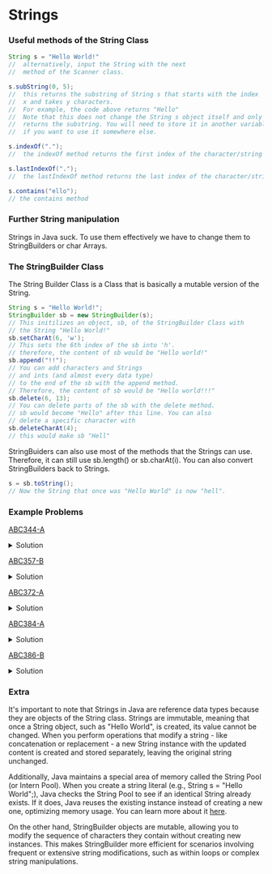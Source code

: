 # Strings
### Useful methods of the String Class
```Java
String s = "Hello World!"
//  alternatively, input the String with the next 
//  method of the Scanner class.

s.subString(0, 5); 
//  this returns the substring of String s that starts with the index
//  x and takes y characters.
//  For example, the code above returns "Hello"
//  Note that this does not change the String s object itself and only
//  returns the substring. You will need to store it in another variable
//  if you want to use it somewhere else.

s.indexOf(".");
//  the indexOf method returns the first index of the character/string

s.lastIndexOf(".");
//  the lastIndexOf method returns the last index of the character/string

s.contains("ello");
// the contains method 
```
### Further String manipulation
Strings in Java suck. To use them effectively we have to change them to StringBuilders or char Arrays.
### The StringBuilder Class
The String Builder Class is a Class that is basically a mutable version of the String.
```Java
String s = "Hello World!";
StringBuilder sb = new StringBuilder(s);
// This initilizes an object, sb, of the StringBuilder Class with
// the String "Hello World!"
sb.setCharAt(6, 'w');
// This sets the 6th index of the sb into 'h'.
// therefore, the content of sb would be "Hello world!"
sb.append("!!");
// You can add characters and Strings 
// and ints (and almost every data type)
// to the end of the sb with the append method.
// Therefore, the content of sb would be "Hello world!!!"
sb.delete(6, 13);
// You can delete parts of the sb with the delete method.
// sb would become "Hello" after this line. You can also
// delete a specific character with 
sb.deleteCharAt(4);
// this would make sb "Hell"
```
StringBuiders can also use most of the methods that the Strings can use.
Therefore, it can still use sb.length() or sb.charAt(i). You can also convert
StringBuilders back to Strings.
```Java
s = sb.toString();
// Now the String that once was "Hello World" is now "hell".
```
### Example Problems
[ABC344-A](https://atcoder.jp/contests/abc344/tasks/abc344_a)  
<details>
<summary>Solution</summary>
We find the first index of '|' and the second index of '|' and print the substrings that are not between these 2 indexes.
    
```Java
import java.util.Scanner;

public class Main {
    public static void main(String[] args) {
        Scanner sc = new Scanner(System.in);
        String s = sc.next();
        sc.close();

        int index1 = s.indexOf('|');
        int index2 = s.lastIndexOf('|');
        System.out.println(s.substring(0, index1) + s.substring(index2 + 1));
    }
}
```
</details>

[ABC357-B](https://atcoder.jp/contests/abc357/tasks/abc357_b)
<details>
<summary>Solution</summary>
We increment a counter when there is a uppercase character and decrement otherwise. Use the toLowerCase or toUpperCase method for conversion.
    
```Java
import java.util.Scanner;

public class Main {
    public static void main(String[] args) {
        Scanner sc = new Scanner(System.in);
        String s = sc.next();
        sc.close();

        int countCapital = 0;
        for(int i=0;i<s.length();i++) {
            if(s.charAt(i)>='A' && s.charAt(i)<='Z') countCapital++;
            else countCapital--;
        }
        if(countCapital>0) System.out.println(s.toUpperCase());
        else System.out.println(s.toLowerCase());
    }
}

```
</details>

[ABC372-A](https://atcoder.jp/contests/abc372/tasks/abc372_a)  
<details>
<summary>Solution</summary>
We can write exactly what is being told by deleting every instance of '.' that the string contains. Unfortunately, StringBuilder doesn't have the contains method, 
so we have to convert sb to s and check it every loop.

```Java
import java.util.Scanner;

public class Main {
    public static void main(String[] args) {
        Scanner sc = new Scanner(System.in);
        String s = sc.next();
        sc.close();

        StringBuilder sb = new StringBuilder(s);

        while(s.contains(".")){
            int index = sb.indexOf(".");
            sb.deleteCharAt(index);
            s = sb.toString();
        }

        System.out.println(s);
    }
}

```
Another way is to append each character from the string that isn't '.' to the stringbuilder.

```Java
import java.util.Scanner;

public class Main {
    public static void main(String[] args) {
        Scanner sc = new Scanner(System.in);
        String s = sc.next();
        sc.close();

        StringBuilder sb = new StringBuilder();
        for(int i=0; i<s.length(); i++){
            if(s.charAt(i)!='.') sb.append(s.charAt(i));
        }

        System.out.println(sb);
    }
}
```
We can also skip using StringBuilders entirely.

```Java
import java.util.Scanner;

public class Main {
    public static void main(String[] args) {
        Scanner sc = new Scanner(System.in);
        String s = sc.next();
        sc.close();

        for(int i=0;i<s.length();i++) {
            if(s.charAt(i)!='.') System.out.print(s.charAt(i));
        }
        System.out.println();
    }
}

```
</details>

[ABC384-A](https://atcoder.jp/contests/abc384/tasks/abc384_a) 
<details>
<summary>Solution</summary>
The Scanner class doesn't accept char inputs so we have to use the input as a string and use its first index.

```Java
import java.util.Scanner;

public class Main {
    public static void main(String[] args) {
        Scanner sc = new Scanner(System.in);
        int n = sc.nextInt();
        char c1 = sc.next().charAt(0);
        char c2 = sc.next().charAt(0);
        String s = sc.next();
        sc.close();

        StringBuilder sb = new StringBuilder(s);
        for(int i=0;i<n;i++){
            if(s.charAt(i)!=c1) sb.setCharAt(i,c2);
        }
        
        System.out.println(sb);
    }
}
```

Of course, you can input the StringBuilder like this to be a little bit faster.
```Java
StringBuilder sb = new StringBuilder(sc.next());
```
</details>

[ABC386-B](https://atcoder.jp/contests/abc386/tasks/abc386_b) 
<details>
<summary>Solution</summary>
The idea here is to delete 2 characters at the front of the sb when there are 2 consecutive '0's and to delete 1 character at the front when there aren't, 
while counting how many times we delete the characters. We have to be careful around deleting characters in a sb as the indexes would move to account for
the loss. This problem was also featured on [ABC283](https://atcoder.jp/contests/abc283/tasks/abc283_c) as problem C. So, if you were able to solve this, congrats! You just solved a C problem!
    
```Java
import java.util.Scanner;

public class Main {
    public static void main(String[] args) {
        Scanner sc = new Scanner(System.in);
        String s = sc.next();
        sc.close();
        
        StringBuilder sb = new StringBuilder(s);
        int count=0;
        
        while(sb.length()>0){
            if(sb.length()>1 && sb.charAt(0)=='0' && sb.charAt(1)=='0'){
                sb.delete(0, 2);
            }else{
                sb.deleteCharAt(0);
            }
            count++;
        }
        
        System.out.println(count);
    }
}
```
</details>

### Extra
It's important to note that Strings in Java are reference data types because they are objects of the String class. 
Strings are immutable, meaning that once a String object, such as "Hello World", is created, its value cannot be changed. 
When you perform operations that modify a string - like concatenation or replacement - a new String instance with the updated 
content is created and stored separately, leaving the original string unchanged.  

Additionally, Java maintains a special area of memory called the String Pool (or Intern Pool). When you create a string 
literal (e.g., String s = "Hello World";), Java checks the String Pool to see if an identical String already exists. 
If it does, Java reuses the existing instance instead of creating a new one, optimizing memory usage. You can learn more
about it [here](https://www.youtube.com/watch?v=Bj9Mx_Lx3q4).

On the other hand, StringBuilder objects are mutable, allowing you to modify the sequence of characters they contain 
without creating new instances. This makes StringBuilder more efficient for scenarios involving frequent or extensive 
string modifications, such as within loops or complex string manipulations.
